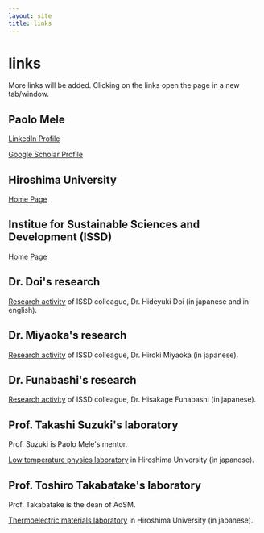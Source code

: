```yaml
---
layout: site
title: links
---
```


# links

More links will be added. Clicking on the links open the page in a new tab/window.

## Paolo Mele

[LinkedIn Profile](http://jp.linkedin.com/pub/paolo-mele/52/215/993/)

[Google Scholar Profile](http://scholar.google.it/citations?user=qWiNmvMAAAAJ)

## Hiroshima University

[Home Page](http://www.hiroshima-u.ac.jp/)

## Institue for Sustainable Sciences and Development (ISSD)

[Home Page](http://www.hiroshima-u.ac.jp/rcsd/)

## Dr. Doi's research

[Research activity](http://ecologyweb.web.fc2.com/doi/index.html) of ISSD colleague, Dr. Hideyuki Doi (in japanese and in english).

## Dr. Miyaoka's research

[Research activity](http://h2.hiroshima-u.ac.jp/) of ISSD colleague, Dr. Hiroki Miyaoka (in japanese).

## Dr. Funabashi's research

[Research activity](http://home.hiroshima-u.ac.jp/hisafuna/index.html) of ISSD colleague, Dr. Hisakage Funabashi (in japanese).

## Prof. Takashi Suzuki's laboratory

Prof. Suzuki is Paolo Mele's mentor.

[Low temperature physics laboratory](http://home.hiroshima-u.ac.jp/ltlab/) in Hiroshima University (in japanese).

## Prof. Toshiro Takabatake's laboratory

Prof. Takabatake is the dean of AdSM.

[Thermoelectric materials laboratory](http://home.hiroshima-u.ac.jp/adsmmag/) in Hiroshima University (in japanese).

<script>
  //
  // keep this script block around,
  // it lets external links open in a new window/tab
  //
  $(document).ready(function() {
    $(document.links).each(function(i, l) {
      if (l.hostname !== window.location.hostname) {
        $(l).attr('target', '_blank');
      }
    });
  });
</script>

